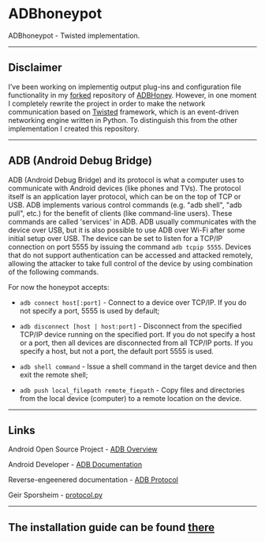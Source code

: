 # ADBhoneypot

ADBhoneypot - Twisted implementation.

--------------------------------------------------------------------------------

## Disclaimer
I’ve been working on implementig output plug-ins and configuration file functionality in my [forked]() repository of [ADBHoney](https://github.com/huuck/ADBHoney). 
However, in one moment I completely rewrite the project in order to make the network 
communication based on [Twisted](https://twistedmatrix.com) framework, which is an event-driven networking engine written in Python. 
To distinguish this from the other implementation I created this repository.

--------------------------------------------------------------------------------

## ADB (Android Debug Bridge)

ADB (Android Debug Bridge) and its protocol is what a computer uses to communicate with
Android devices (like phones and TVs). The protocol itself is an application layer protocol,
which can be on the top of TCP or USB. ADB implements various control commands (e.g. "adb shell",
"adb pull", etc.) for the benefit of clients (like command-line users). These commands are called
'services' in ADB. ADB usually communicates with the device over USB, but it is also possible to
use ADB over Wi-Fi after some initial setup over USB. The  device can be set to listen for a TCP/IP
connection on port 5555 by issuing the command `adb tcpip 5555`. Devices that do not support
authentication can be accessed and attacked remotely, allowing the attacker to take full control
of the device by using combination of the following commands.

For now the honeypot accepts:

* `adb connect host[:port]` - Connect to a device over TCP/IP. If you do not specify a port,
5555 is used by default;

* `adb disconnect [host | host:port]` - Disconnect from the specified TCP/IP device running
on the specified port. If you do not specify a host or a port, then all devices are disconnected
from all TCP/IP ports. If you specify a host, but not a port, the default port 5555 is used.

* `adb shell command` - Issue a shell command in the target device and then exit the remote shell;

* `adb push local_filepath remote_fiepath` - Copy files and directories from the local device
(computer) to a remote location on the device.

--------------------------------------------------------------------------------

## Links

Android Open Source Project - [ADB Overview](https://github.com/aosp-mirror/platform_system_core/blob/master/adb/OVERVIEW.TXT)

Android Developer - [ADB Documentation](https://developer.android.com/studio/command-line/adb)

Reverse-engeenered documentation - [ADB Protocol](https://github.com/cstyan/adbDocumentation#adb-protocol-documentation)

Geir Sporsheim - [protocol.py](https://github.com/sporsh/twisted-adb/blob/master/adb/protocol.py)

--------------------------------------------------------------------------------

## The installation guide can be found [there](INSTALL.md)
